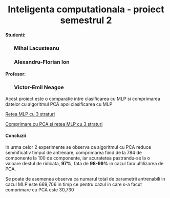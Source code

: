 <h1><center>Inteligenta computationala - proiect semestrul 2</center></h1>


#### Studenti:
### &nbsp;&nbsp;&nbsp;&nbsp;&nbsp;&nbsp; Mihai Lacusteanu
### &nbsp;&nbsp;&nbsp;&nbsp;&nbsp;&nbsp; Alexandru-Florian Ion 
#### Profesor: 
### &nbsp;&nbsp;&nbsp;&nbsp;&nbsp;&nbsp; Victor-Emil Neagoe


Acest proiect este o comparatie intre clasificarea cu MLP si comprimarea datelor cu algoritmul PCA apoi clasificarea cu MLP



[Retea MLP cu 3 straturi](https://nbviewer.jupyter.org/github/mihailacusteanu/proiect-ic2/blob/master/MLP.ipynb)

[Comprimare cu PCA si retea MLP cu 3 straturi](https://nbviewer.jupyter.org/github/mihailacusteanu/proiect-ic2/blob/master/MLP%20PCA.ipynb)

#### Concluzii
In urma celor 2 experimente se observa ca algoritmul cu PCA reduce semnificativ timpul de antrenare, comprimarea fiind de la 784 de componente la 100 de componente, iar acuratetea pastrandu-se la o valoare destul de ridicata, **97%**, fata de **98-99%** in cazul fara ultilizarea de PCA.

Se poate de asemenea observa ca numarul total de parametrii antrenabili in cazul MLP este 669,706 in timp ce pentru cazul in care s-a facut comprimare cu PCA este 30,730
